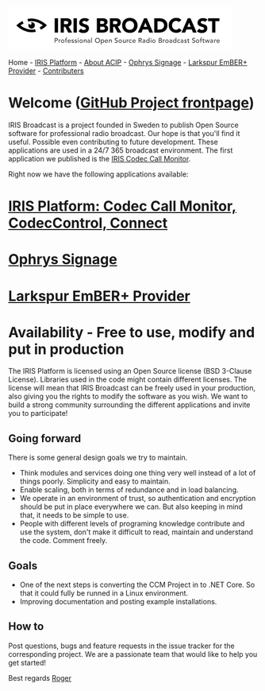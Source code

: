 ![IRIS Broadcast](logo-iris.png)

Home - [IRIS Platform](README_IRIS.md) - [About ACIP](README_ABOUT.md) - [Ophrys Signage](ophrys/README.md) - [Larkspur EmBER+ Provider](larkspur/README_LARKSPUR.md) - [Contributers](README_CONTRIBUTERS.md)

# Welcome ([GitHub Project frontpage](http://github.com/irisbroadcast))
IRIS Broadcast is a project founded in Sweden to publish Open Source software for professional radio broadcast. Our hope is that you'll find it useful. Possible even contributing to future development. These applications are used in a 24/7 365 broadcast environment. The first application we published is the [IRIS Codec Call Monitor](README_IRIS.md).

Right now we have the following applications available:

# [IRIS Platform: Codec Call Monitor, CodecControl, Connect](README_IRIS.md)

# [Ophrys Signage](ophrys/README.md)

# [Larkspur EmBER+ Provider](larkspur/README_LARKSPUR.md)

# Availability - Free to use, modify and put in production
The IRIS Platform is licensed using an Open Source license (BSD 3-Clause License). Libraries used in the code might contain different licenses. The license will mean that IRIS Broadcast can be freely used in your production, also giving you the rights to modify the software as you wish. We want to build a strong community surrounding the different applications and invite you to participate!

## Going forward
There is some general design goals we try to maintain.
- Think modules and services doing one thing very well instead of a lot of things poorly. Simplicity and easy to maintain.
- Enable scaling, both in terms of redundance and in load balancing.
- We operate in an environment of trust, so authentication and encryption should be put in place everywhere we can. But also keeping in mind that, it needs to be simple to use.
- People with different levels of programing knowledge contribute and use the system, don't make it difficult to read, maintain and understand the code. Comment freely.

## Goals
- One of the next steps is converting the CCM Project in to .NET Core. So that it could fully be runned in a Linux environment.
- Improving documentation and posting example installations.

## How to
Post questions, bugs and feature requests in the issue tracker for the corresponding project. We are a passionate team that would like to help you get started!

Best regards
[Roger](https://github.com/Roog)
